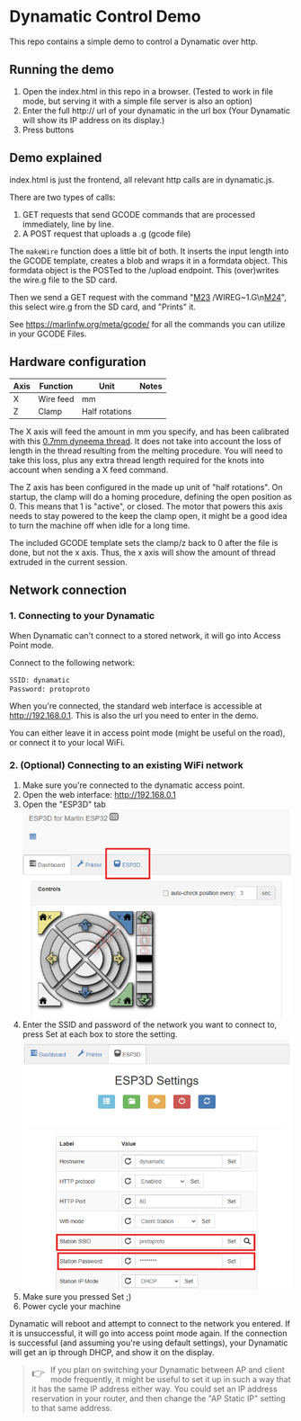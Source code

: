 # Dynamatic Control Demo

This repo contains a simple demo to control a Dynamatic over http.


## Running the demo

1. Open the index.html in this repo in a browser. (Tested to work in file mode, but serving it with a simple file server is also an option)
2. Enter the full http:// url of your dynamatic in the url box (Your Dynamatic will show its IP address on its display.)
3. Press buttons


## Demo explained
index.html is just the frontend, all relevant http calls are in dynamatic.js.

There are two types of calls:
1. GET requests that send GCODE commands that are processed immediately, line by line.
2. A POST request that uploads a .g (gcode file)

The `makeWire` function does a little bit of both. It inserts the input length into the GCODE template, creates a blob and wraps it in a formdata object. This formdata object is the POSTed to the /upload endpoint. This (over)writes the wire.g file to the SD card.

Then we send a GET request with the command "[M23](https://marlinfw.org/docs/gcode/M023.html "M23: Select SD File") /WIREG~1.G\n[M24](https://marlinfw.org/docs/gcode/M024.html "M24: Start or Resume SD print")",
this select wire.g from the SD card, and "Prints" it.

See https://marlinfw.org/meta/gcode/ for all the commands you can utilize in your GCODE Files.

## Hardware configuration

| Axis | Function  | Unit           | Notes |
| ---- | --------- | -------------- | ----- |
| X    | Wire feed | mm             |       |
| Z    | Clamp     | Half rotations |       |


The X axis will feed the amount in mm you specify, and has been calibrated with this [0.7mm dyneema thread](https://touwhuisdenoude.nl/producten/vliegerlijn-dyneema-zeer-dun-100m-wit/). It does not take into account the loss of length in the thread resulting from the melting procedure. You will need to take this loss, plus any extra thread length required for the knots into account when sending a X feed command. 

The Z axis has been configured in the made up unit of "half rotations". On startup, the clamp will do a homing procedure, defining the open position as 0. This means that 1 is "active", or closed. The motor that powers this axis needs to stay powered to the keep the clamp open, it might be a good idea to turn the machine off when idle for a long time.

The included GCODE template sets the clamp/z back to 0 after the file is done, but not the x axis. Thus, the x axis will show the amount of thread extruded in the current session.



## Network connection

### 1. Connecting to your Dynamatic

When Dynamatic can't connect to a stored network, it will go into Access Point mode.  

Connect to the following network:
```
SSID: dynamatic  
Password: protoproto
```

When you're connected, the standard web interface is accessible at http://192.168.0.1. This is also the url you need to enter in the demo.


You can either leave it in access point mode (might be useful on the road), or connect it to your local WiFi.


### 2. (Optional) Connecting to an existing WiFi network

1. Make sure you're connected to the dynamatic access point.
2. Open the web interface: http://192.168.0.1
3. Open the "ESP3D" tab  
![ESP3D Tab](img/esp3d-tab.png)
4. Enter the SSID and password of the network you want to connect to, press Set at each box to store the setting.
![AP Settings](img/ap-settings.png)
5. Make sure you pressed Set ;)
6. Power cycle your machine

Dynamatic will reboot and attempt to connect to the network you entered. If it is unsuccessful, it will go into access point mode again.
If the connection is successful (and assuming you're using default settings), your Dynamatic will get an ip through DHCP, and show it on the display. 


> <span style="font-size: 1.2rem; float: left; padding: 0 10px 0 0">👉</span> 
> If you plan on switching your Dynamatic between AP and client mode frequently, it might be useful to set it up in such a way that it has the same IP address either way. You could set an IP address reservation in your router, and then change the "AP Static IP" setting to that same address.



